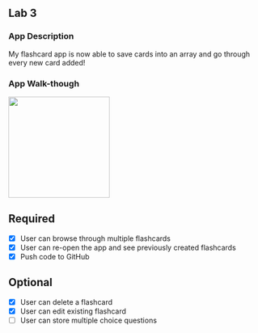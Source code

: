 ## Lab 3

### App Description
My flashcard app is now able to save cards into an array and go through every new card added!

### App Walk-though
<img src="http://g.recordit.co/BSN3E3vzYh.gif" width=200><br>

## Required
- [X] User can browse through multiple flashcards
- [X] User can re-open the app and see previously created flashcards
- [X] Push code to GitHub
## Optional
- [X] User can delete a flashcard
- [X] User can edit existing flashcard
- [ ] User can store multiple choice questions
